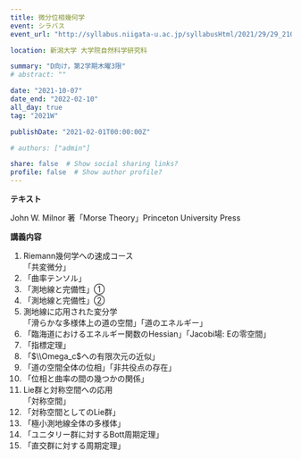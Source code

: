 ```yaml
---
title: 微分位相幾何学
event: シラバス
event_url: "http://syllabus.niigata-u.ac.jp/syllabusHtml/2021/29/29_210F7191_ja_JP.html"

location: 新潟大学 大学院自然科学研究科

summary: "D向け，第2学期木曜3限"
# abstract: ""

date: "2021-10-07"
date_end: "2022-02-10"
all_day: true
tag: "2021W"

publishDate: "2021-02-01T00:00:00Z"

# authors: ["admin"]

share: false  # Show social sharing links?
profile: false  # Show author profile?
---
```


**テキスト**

John W. Milnor 著「Morse Theory」Princeton University Press

**講義内容**

1. Riemann幾何学への速成コース  
「共変微分」
2. 「曲率テンソル」
3. 「測地線と完備性」①
4. 「測地線と完備性」②
5. 測地線に応用された変分学  
「滑らかな多様体上の道の空間」「道のエネルギー」
6. 「臨海道におけるエネルギー関数のHessian」「Jacobi場: Eの零空間」
7. 「指標定理」
8. 「$\\Omega_c$への有限次元の近似」
9. 「道の空間全体の位相」「非共役点の存在」
10. 「位相と曲率の間の幾つかの関係」
11. Lie群と対称空間への応用  
「対称空間」
12. 「対称空間としてのLie群」
13. 「極小測地線全体の多様体」
14. 「ユニタリー群に対するBott周期定理」
15. 「直交群に対する周期定理」
